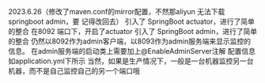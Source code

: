 2023.6.26（修改了maven.conf的mirror配置，不然那aliyun 无法下载springboot admin，要 记得改回去）
引入了 SpringBoot actuator，进行了简单的整合
在8092 端口下，开启了actuator
引入了 SpringBoot admin，进行了简单的整合
仍然以8092作为admin客户端，以8093作为admin服务端来显示监控的信息。
在admin服务端的启动类上需要加上@EnableAdminServer注解
配置信息如application.yml下所示
当然，如果是生产情况下，一般是一台机器监控另一台机器，而不是自己监控自己的另一个端口哦